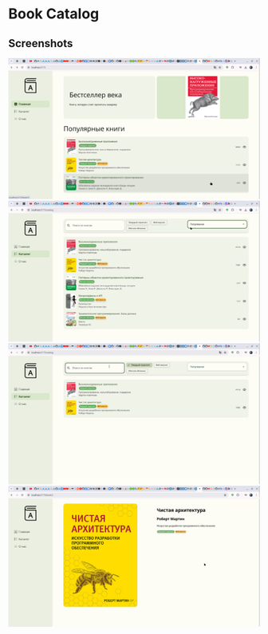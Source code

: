 # Book Catalog

## Screenshots

![img1.png](/docs/1.png)
![img2.png](docs/2.png)
![img3.png](docs/3.png)
![img4.png](docs/4.png)